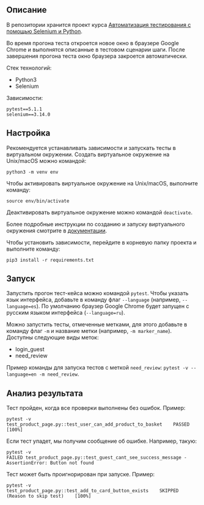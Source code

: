 ## Описание
В репозитории хранится проект курса [Автоматизация тестирования с помощью Selenium и Python](https://stepik.org/course/575/promo).

Во время прогона теста откроется новое окно в браузере Google Chrome и выполнятся описанные в тестовом сценарии шаги. После завершения прогона теста окно браузера закроется автоматически.

Стек технологий:
- Python3
- Selenium

Зависимости:
```
pytest==5.1.1
selenium==3.14.0
```

## Настройка
Рекомендуется устанавливать зависимости и запускать тесты в виртуальном окружении. Создать виртуальное окружение на Unix/macOS можно командой:
```
python3 -m venv env
```
Чтобы активировать виртуальное окружение на Unix/macOS, выполните команду:
```
source env/bin/activate
```
Деактивировать виртуальное окружение можно командой `deactivate`.

Более подробные инструкции по созданию и запуску виртуального окружения смотрите в [документации](https://packaging.python.org/guides/installing-using-pip-and-virtual-environments/).

Чтобы установить зависимости, перейдите в корневую папку проекта и выполните команду:
```
pip3 install -r requirements.txt
```

## Запуск
Запустить прогон тест-кейса можно командой `pytest`. Чтобы указать язык интерфейса, добавьте в команду флаг `--language` (например, `--language=es`). По умолчанию браузер Google Chrome будет запущен с русским языком интерфейса (`--language=ru`).

Можно запустить тесты, отмеченные метками, для этого добавьте в команду флаг `-m` и название метки (например, `-m marker_name`). Доступны следующие виды меток:
- login_guest
- need_review

Пример команды для запуска тестов с меткой `need_review`: `pytest -v --language=en -m need_review`.

## Анализ результата
Тест пройден, когда все проверки выполнены без ошибок. Пример:
```
pytest -v
test_product_page.py::test_user_can_add_product_to_basket    PASSED    [100%]
```

Если тест упадет, мы получим сообщение об ошибке. Например, такую:
```
pytest -v
FAILED test_product_page.py::test_guest_cant_see_success_message - AssertionError: Button not found
```

Тест может быть проигнорирован при запуске. Пример:
```
pytest -v
test_product_page.py::test_add_to_card_button_exists    SKIPPED    (Reason to skip test)    [100%]
```
